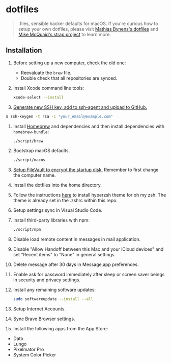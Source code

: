 # dotfiles

> .files, sensible hacker defaults for macOS. If you're curious how to setup your own dotfiles, please visit [Mathias Bynens's dotfiles](https://github.com/mathiasbynens/dotfiles) and [Mike McQuaid's strap project](https://github.com/mikemcquaid/strap) to learn more.

## Installation

1. Before setting up a new computer, check the old one:

    - Reevaluate the `brew` file.
    - Double check that all repositories are synced.

1. Install Xcode command line tools:

    ```sh
    xcode-select --install
    ```

1. [Generate new SSH key, add to ssh-agent and upload to GitHub.](https://help.github.com/en/github/authenticating-to-github/generating-a-new-ssh-key-and-adding-it-to-the-ssh-agent)

```bash
$ ssh-keygen -t rsa -C "your_email@example.com"
```

1. Install [Homebrew](https://brew.sh/) and dependencies and then install dependencies with `homebrew-bundle`:

    ```sh
    ./script/brew
    ```

1. Bootstrap macOS defaults.

    ```sh
    ./script/macos
    ```

1. [Setup FileVault to encrypt the startup disk.](https://support.apple.com/en-us/HT204837) Remember to first change the computer name.

1. Install the dotfiles into the home directory.

1. Follow the instructions [here](https://github.com/tylerreckart/hyperzsh#for-oh-my-zsh-users) to install hyperzsh theme for oh my zsh. The theme is already set in the .zshrc within this repo.

1. Setup settings sync in Visual Studio Code.

1. Install third-party libraries with npm:

    ```sh
    ./script/npm
    ```

1. Disable load remote content in messages in mail application.

1. Disable "Allow Handoff between this Mac and your iCloud devices" and set "Recent items" to "None" in general settings.

1. Delete message after 30 days in Message.app preferences.

1. Enable ask for password immediately after sleep or screen saver beings in security and privacy settings.

1. Install any remaining software updates:

    ```sh
    sudo softwareupdate --install --all
    ```

1. Setup Internet Accounts.

1. Sync Brave Browser settings.

1. Install the following apps from the App Store:

  - Dato
  - Lungo
  - Pixelmator Pro
  - System Color Picker
